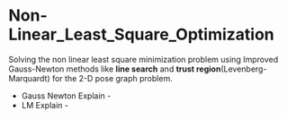 # Non-Linear_Least_Square_Optimization

Solving the non linear least square minimization problem using Improved Gauss-Newton methods like **line search** and **trust region**(Levenberg-Marquardt) for the 2-D pose graph problem.

- Gauss Newton Explain -
- LM Explain - 


 
